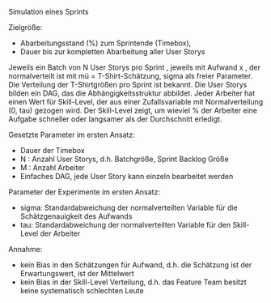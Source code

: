Simulation eines Sprints

Zielgröße:
* Abarbeitungsstand (%) zum Sprintende (Timebox),
* Dauer bis zur kompletten Abarbeitung aller User Storys

Jeweils ein Batch von N User Storys pro Sprint , jeweils mit Aufwand x , der 
normalverteilt ist mit mü = T-Shirt-Schätzung, sigma als freier Parameter. Die 
Verteilung der T-Shirtgrößen pro Sprint ist bekannt. Die User Storys bilden ein DAG, 
das die Abhängigkeitsstruktur abbildet. Jeder Arbeiter hat einen Wert für Skill-Level, 
der aus einer Zufallsvariable mit Normalverteilung (0, tau) gezogen wird. 
Der Skill-Level zeigt, um wieviel % der Arbeiter eine Aufgabe schneller oder langsamer 
als der Durchschnitt erledigt.

Gesetzte Parameter im ersten Ansatz:
* Dauer der Timebox
* N : Anzahl User Storys, d.h. Batchgröße, Sprint Backlog Größe
* M : Anzahl Arbeiter
* Einfaches DAG, jede User Story kann einzeln bearbeitet werden 

Parameter der Experimente im ersten Ansatz:
* sigma: Standardabweichung der normalverteilten Variable für die Schätzgenauigkeit des Aufwands
* tau: Standardabweichung der normalverteilten Variable für den Skill-Level der Arbeiter

Annahme:
* kein Bias in den Schätzungen für Aufwand, d.h. die Schätzung ist der Erwartungswert, ist der Mittelwert
* kein Bias in der Skill-Level Verteilung, d.h. das Feature Team besitzt keine systematisch schlechten Leute

